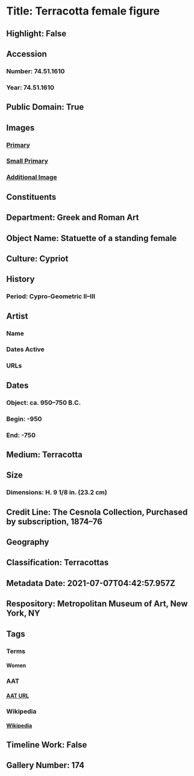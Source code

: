 # Title: Terracotta female figure
## Highlight: False
## Accession
### Number: 74.51.1610
### Year: 74.51.1610
## Public Domain: True
## Images
### [Primary](https://images.metmuseum.org/CRDImages/gr/original/GR658_74.51.1610.jpg)
### [Small Primary](https://images.metmuseum.org/CRDImages/gr/web-large/GR658_74.51.1610.jpg)
### [Additional Image](https://images.metmuseum.org/CRDImages/gr/original/GR658.jpg)
## Constituents
## Department: Greek and Roman Art
## Object Name: Statuette of a standing female
## Culture: Cypriot
## History
### Period: Cypro-Geometric II–III
## Artist
### Name
### Dates Active
### URLs
## Dates
### Object: ca. 950–750 B.C.
### Begin: -950
### End: -750
## Medium: Terracotta
## Size
### Dimensions: H. 9 1/8 in. (23.2 cm)
## Credit Line: The Cesnola Collection, Purchased by subscription, 1874–76
## Geography
## Classification: Terracottas
## Metadata Date: 2021-07-07T04:42:57.957Z
## Respository: Metropolitan Museum of Art, New York, NY
## Tags
### Terms
#### Women
### AAT
#### [AAT URL](http://vocab.getty.edu/page/aat/300025943)
### Wikipedia
#### [Wikipedia]()
## Timeline Work: False
## Gallery Number: 174